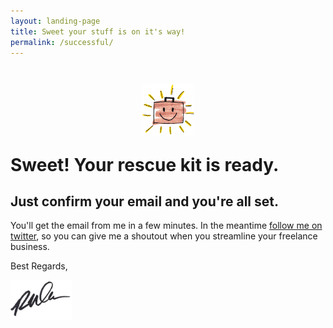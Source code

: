 ```yaml
---
layout: landing-page
title: Sweet your stuff is on it's way!
permalink: /successful/
---
```


<center><img src="/images/yay.png" style="width: 6em; margin: 2em auto -1em; text-align:center;"></center>

# Sweet! Your rescue kit is ready. 

## Just confirm your email and you're all set.

You'll get the email from me in a few minutes. In the meantime [follow me on twitter](http://twitter.com/letsworkshop), so you can give me a shoutout when you streamline your freelance business.


Best Regards,
<img src="/images/rob-sig.png" style="max-width: 7em; margin: 1em 0 0em; display: block;">


<script>
  jQuery(function(){ FunnelTools.Funnel.conversionTo("main", "second"); });
</script>
